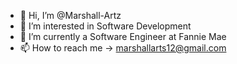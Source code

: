 - 👋 Hi, I’m @Marshall-Artz
- 👀 I’m interested in Software Development
- 🌱 I’m currently a Software Engineer at Fannie Mae
- 📫 How to reach me -> marshallarts12@gmail.com

